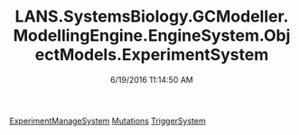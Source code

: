 ﻿---
title: LANS.SystemsBiology.GCModeller.ModellingEngine.EngineSystem.ObjectModels.ExperimentSystem
date: 6/19/2016 11:14:50 AM
---

[ExperimentManageSystem](T-LANS.SystemsBiology.GCModeller.ModellingEngine.EngineSystem.ObjectModels.ExperimentSystem.ExperimentManageSystem.html)
[Mutations](T-LANS.SystemsBiology.GCModeller.ModellingEngine.EngineSystem.ObjectModels.ExperimentSystem.Mutations.html)
[TriggerSystem](T-LANS.SystemsBiology.GCModeller.ModellingEngine.EngineSystem.ObjectModels.ExperimentSystem.TriggerSystem.html)
